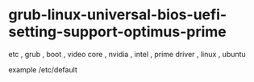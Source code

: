 # grub-linux-universal-bios-uefi-setting-support-optimus-prime
etc , grub , boot , video core , nvidia , intel , prime driver , linux , ubuntu

example /etc/default
